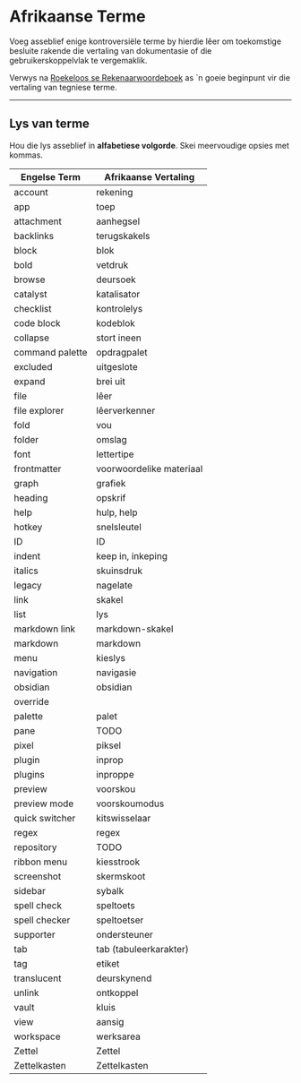 # Afrikaanse Terme

Voeg asseblief enige kontroversiële terme by hierdie lêer om toekomstige besluite rakende die vertaling van dokumentasie of die gebruikerskoppelvlak te vergemaklik.

Verwys na [Roekeloos se Rekenaarwoordeboek](https://www.roekeloos.co.za/woordeboeke/rekenaarwoordeboek/) as \`n goeie beginpunt vir die vertaling van tegniese terme.

---
## Lys van terme
Hou die lys asseblief in **alfabetiese volgorde**. Skei meervoudige opsies met kommas.

|Engelse Term|Afrikaanse Vertaling|
|-|-|
account|rekening
app|toep
attachment|aanhegsel
backlinks|terugskakels
block|blok
bold|vetdruk
browse|deursoek
catalyst|katalisator
checklist|kontrolelys
code block|kodeblok
collapse|stort ineen
command palette|opdragpalet
excluded|uitgeslote
expand|brei uit
file|lêer
file explorer|lêerverkenner
fold|vou
folder|omslag
font|lettertipe
frontmatter|voorwoordelike materiaal
graph|grafiek
heading|opskrif
help|hulp, help
hotkey|snelsleutel
ID|ID
indent|keep in, inkeping
italics|skuinsdruk
legacy|nagelate
link|skakel
list|lys
markdown link|markdown-skakel
markdown|markdown
menu|kieslys
navigation|navigasie
obsidian|obsidian
override|
palette|palet
pane|TODO
pixel|piksel
plugin|inprop
plugins|inproppe
preview|voorskou
preview mode|voorskoumodus
quick switcher|kitswisselaar
regex|regex
repository|TODO
ribbon menu|kiesstrook
screenshot|skermskoot
sidebar|sybalk
spell check|speltoets
spell checker|speltoetser
supporter|ondersteuner
tab|tab (tabuleerkarakter)
tag|etiket
translucent|deurskynend
unlink|ontkoppel
vault|kluis
view|aansig
workspace|werksarea
Zettel|Zettel
Zettelkasten|Zettelkasten

